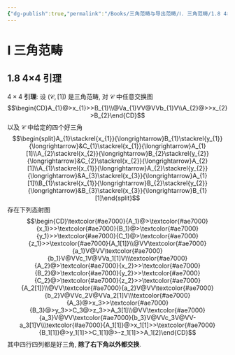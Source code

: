 ```yaml
---
{"dg-publish":true,"permalink":"/Books/三角范畴与导出范畴/Ⅰ. 三角范畴/1.8 4×4 引理/","dgPassFrontmatter":true,"created":"2024-06-27T12:22:48.927+08:00","updated":"2024-08-04T20:21:53.130+08:00"}
---
```


# Ⅰ 三角范畴

## 1.8 4×4 引理

$4\times4$ **引理**: 设 $(\mathcal{C},[1])$ 是三角范畴, 对 $\mathcal{C}$ 中任意交换图
$$\begin{CD}A_{1}@>x_{1}>>B_{1}\\@Va_{1}VV@VVb_{1}V\\A_{2}@>>x_{2}>B_{2}\end{CD}$$
以及 $\mathcal{C}$ 中给定的四个好三角
$$\begin{split}A_{1}\stackrel{x_{1}}{\longrightarrow}B_{1}\stackrel{y_{1}}{\longrightarrow}&C_{1}\stackrel{x_{1}}{\longrightarrow}A_{1}[1]\\A_{2}\stackrel{x_{2}}{\longrightarrow}B_{2}\stackrel{y_{2}}{\longrightarrow}&C_{2}\stackrel{x_{2}}{\longrightarrow}A_{2}[1]\\A_{1}\stackrel{x_{1}}{\longrightarrow}A_{2}\stackrel{y_{2}}{\longrightarrow}&A_{3}\stackrel{x_{3}}{\longrightarrow}A_{1}[1]\\B_{1}\stackrel{x_{1}}{\longrightarrow}B_{2}\stackrel{y_{2}}{\longrightarrow}&B_{3}\stackrel{x_{3}}{\longrightarrow}B_{1}[1]\end{split}$$
存在下列态射图
$$\begin{CD}\textcolor{#ae7000}{A_1}@>\textcolor{#ae7000}{x_1}>>\textcolor{#ae7000}{B_1}@>\textcolor{#ae7000}{y_1}>>\textcolor{#ae7000}{C_1}@>\textcolor{#ae7000}{z_1}>>\textcolor{#ae7000}{A_1[1]}\\@VV\textcolor{#ae7000}{a_1}V@VV\textcolor{#ae7000}{b_1}V@VVc_1V@VVa_1[1]V\\\textcolor{#ae7000}{A_2}@>\textcolor{#ae7000}{x_2}>>\textcolor{#ae7000}{B_2}@>\textcolor{#ae7000}{y_2}>>\textcolor{#ae7000}{C_2}@>\textcolor{#ae7000}{z_2}>>\textcolor{#ae7000}{A_2[1]}\\@VV\textcolor{#ae7000}{a_2}V@VV\textcolor{#ae7000}{b_2}V@VVc_2V@VVa_2[1]V\\\textcolor{#ae7000}{A_3}@>x_3>>\textcolor{#ae7000}{B_3}@>y_3>>C_3@>z_3>>A_3[1]\\@VV\textcolor{#ae7000}{a_3}V@VV\textcolor{#ae7000}{b_3}V@VVc_3V@VV-a_3[1]V\\\textcolor{#ae7000}{A_1[1]}@>x_1[1]>>\textcolor{#ae7000}{B_1[1]}@>y_1[1]>>C_1[1]@>-z_1[1]>>A_1[2]\end{CD}$$
其中四行四列都是好三角, **除了右下角以外都交换**.